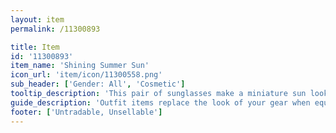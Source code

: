 ```yaml
---
layout: item
permalink: /11300893

title: Item
id: '11300893'
item_name: 'Shining Summer Sun'
icon_url: 'item/icon/11300558.png'
sub_header: ['Gender: All', 'Cosmetic']
tooltip_description: 'This pair of sunglasses make a miniature sun look cool.'
guide_description: 'Outfit items replace the look of your gear when equipped.'
footer: ['Untradable, Unsellable']
---
```

